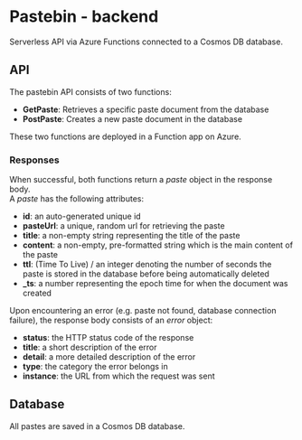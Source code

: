 # Pastebin - backend
Serverless API via Azure Functions connected to a Cosmos DB database.

## API
The pastebin API consists of two functions:
- **GetPaste**: Retrieves a specific paste document from the database
- **PostPaste**: Creates a new paste document in the database

These two functions are deployed in a Function app on Azure. 

### Responses
When successful, both functions return a *paste* object in the response body.   
A *paste* has the following attributes:
- **id**: an auto-generated unique id
- **pasteUrl**: a unique, random url for retrieving the paste
- **title**: a non-empty string representing the title of the paste
- **content**: a non-empty, pre-formatted string which is the main content of the paste
- **ttl**: (Time To Live) / an integer denoting the number of seconds the paste 
is stored in the database before being automatically deleted
- **_ts**: a number representing the epoch time for when the document was created
   
Upon encountering an error (e.g. paste not found, database connection failure), 
the response body consists of an *error* object:
- **status**: the HTTP status code of the response
- **title**: a short description of the error
- **detail**: a more detailed description of the error
- **type**: the category the error belongs in
- **instance**: the URL from which the request was sent


## Database
All pastes are saved in a Cosmos DB database.